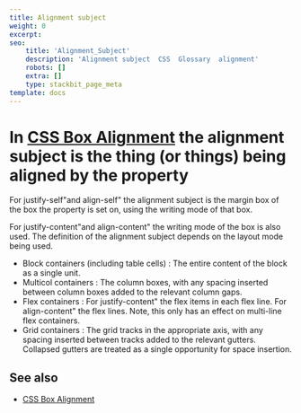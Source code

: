 ```yaml
---
title: Alignment subject
weight: 0
excerpt: 
seo:
    title: 'Alignment_Subject'
    description: 'Alignment subject  CSS  Glossary  alignment'
    robots: []
    extra: []
    type: stackbit_page_meta
template: docs
---
```


#  In [CSS Box Alignment](/en-US/docs/Web/CSS/CSS_Box_Alignment) the **alignment subject** is the thing (or things) being aligned by the property

For justify-self"and align-self" the alignment subject is the margin box of the box the property is set on, using the writing mode of that box.

For justify-content"and align-content" the writing mode of the box is also used. The definition of the alignment subject depends on the layout mode being used.

- Block containers (including table cells)  : The entire content of the block as a single unit.
- Multicol containers  : The column boxes, with any spacing inserted between column boxes added to the relevant column gaps.
- Flex containers  : For justify-content" the flex items in each flex line.
    For align-content" the flex lines. Note, this only has an effect on multi-line flex containers.
- Grid containers  : The grid tracks in the appropriate axis, with any spacing inserted between tracks added to the relevant gutters. Collapsed gutters are treated as a single opportunity for space insertion.

## See also

- [CSS Box Alignment](/en-US/docs/Web/CSS/CSS_Box_Alignment)
